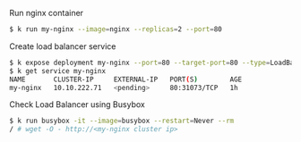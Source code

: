 Run nginx container
```bash
$ k run my-nginx --image=nginx --replicas=2 --port=80
```

Create load balancer service
```bash
$ k expose deployment my-nginx --port=80 --target-port=80 --type=LoadBalancer
$ k get service my-nginx
NAME       CLUSTER-IP     EXTERNAL-IP   PORT(S)        AGE
my-nginx   10.10.222.71   <pending>     80:31073/TCP   1h
```

Check Load Balancer using Busybox
```bash
$ k run busybox -it --image=busybox --restart=Never --rm
/ # wget -O - http://<my-nginx cluster ip>
```